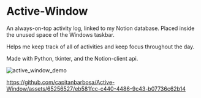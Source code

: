 # Active-Window

An always-on-top activity log, linked to my Notion database. Placed inside the unused space of the Windows taskbar.

Helps me keep track of all of activities and keep focus throughout the day.

Made with Python, tkinter, and the Notion-client api.

![active_window_demo](https://user-images.githubusercontent.com/65256527/232657145-ffc3160e-99c8-4bf0-b338-2993de491a24.gif)


https://github.com/capitanbarbosa/Active-Window/assets/65256527/eb581fcc-c440-4486-9c43-b07736c62b14

